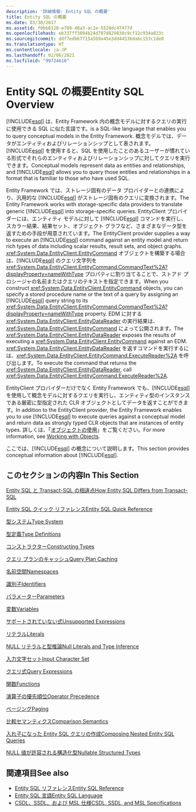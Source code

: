 ```yaml
---
description: '詳細情報: Entity SQL の概要'
title: Entity SQL の概要
ms.date: 03/30/2017
ms.assetid: f0bb8120-e709-40a3-ac1e-5520dc47477d
ms.openlocfilehash: eb337ff3894b24d787d829838c9cf12c934a823c
ms.sourcegitcommit: ddf7edb67715a5b9a45e3dd44536dabc153c1de0
ms.translationtype: HT
ms.contentlocale: ja-JP
ms.lasthandoff: 02/06/2021
ms.locfileid: "99724610"
---
```

# <a name="entity-sql-overview"></a><span data-ttu-id="5295c-103">Entity SQL の概要</span><span class="sxs-lookup"><span data-stu-id="5295c-103">Entity SQL Overview</span></span>

[!INCLUDE[esql](../../../../../../includes/esql-md.md)] <span data-ttu-id="5295c-104">は、Entity Framework 内の概念モデルに対するクエリの実行に使用できる SQL に似た言語です。</span><span class="sxs-lookup"><span data-stu-id="5295c-104">is a SQL-like language that enables you to query conceptual models in the Entity Framework.</span></span> <span data-ttu-id="5295c-105">概念モデルでは、データがエンティティおよびリレーションシップとして表されます。[!INCLUDE[esql](../../../../../../includes/esql-md.md)] を使用すると、SQL を使用したことのあるユーザーが慣れている形式でそれらのエンティティおよびリレーションシップに対してクエリを実行できます。</span><span class="sxs-lookup"><span data-stu-id="5295c-105">Conceptual models represent data as entities and relationships, and [!INCLUDE[esql](../../../../../../includes/esql-md.md)] allows you to query those entities and relationships in a format that is familiar to those who have used SQL.</span></span>  

 <span data-ttu-id="5295c-106">Entity Framework では、ストレージ固有のデータ プロバイダーとの連携により、汎用的な [!INCLUDE[esql](../../../../../../includes/esql-md.md)] がストレージ固有のクエリに変換されます。</span><span class="sxs-lookup"><span data-stu-id="5295c-106">The Entity Framework works with storage-specific data providers to translate generic [!INCLUDE[esql](../../../../../../includes/esql-md.md)] into storage-specific queries.</span></span> <span data-ttu-id="5295c-107">EntityClient プロバイダーには、エンティティ モデルに対して [!INCLUDE[esql](../../../../../../includes/esql-md.md)] コマンドを実行し、スカラー結果、結果セット、オブジェクト グラフなど、さまざまなデータ型を返すための手段が用意されています。</span><span class="sxs-lookup"><span data-stu-id="5295c-107">The EntityClient provider supplies a way to execute an [!INCLUDE[esql](../../../../../../includes/esql-md.md)] command against an entity model and return rich types of data including scalar results, result sets, and object graphs.</span></span> <span data-ttu-id="5295c-108"><xref:System.Data.EntityClient.EntityCommand> オブジェクトを構築する場合は、[!INCLUDE[esql](../../../../../../includes/esql-md.md)] のクエリ文字列を <xref:System.Data.EntityClient.EntityCommand.CommandText%2A?displayProperty=nameWithType> プロパティに割り当てることで、ストアド プロシージャの名前またはクエリのテキストを指定できます。</span><span class="sxs-lookup"><span data-stu-id="5295c-108">When you construct <xref:System.Data.EntityClient.EntityCommand> objects, you can specify a stored procedure name or the text of a query by assigning an [!INCLUDE[esql](../../../../../../includes/esql-md.md)] query string to its <xref:System.Data.EntityClient.EntityCommand.CommandText%2A?displayProperty=nameWithType> property.</span></span> <span data-ttu-id="5295c-109">EDM に対する <xref:System.Data.EntityClient.EntityDataReader> の実行結果は、<xref:System.Data.EntityClient.EntityCommand> によって公開されます。</span><span class="sxs-lookup"><span data-stu-id="5295c-109">The <xref:System.Data.EntityClient.EntityDataReader> exposes the results of executing a <xref:System.Data.EntityClient.EntityCommand> against an EDM.</span></span> <span data-ttu-id="5295c-110"><xref:System.Data.EntityClient.EntityDataReader> を返すコマンドを実行するには、<xref:System.Data.EntityClient.EntityCommand.ExecuteReader%2A> を呼び出します。</span><span class="sxs-lookup"><span data-stu-id="5295c-110">To execute the command that returns the <xref:System.Data.EntityClient.EntityDataReader>, call <xref:System.Data.EntityClient.EntityCommand.ExecuteReader%2A>.</span></span>  
  
 <span data-ttu-id="5295c-111">EntityClient プロバイダーだけでなく Entity Framework でも、[!INCLUDE[esql](../../../../../../includes/esql-md.md)] を使用して概念モデルに対するクエリを実行し、エンティティ型のインスタンスである厳密に型指定された CLR オブジェクトとしてデータを返すことができます。</span><span class="sxs-lookup"><span data-stu-id="5295c-111">In addition to the EntityClient provider, the Entity Framework enables you to use [!INCLUDE[esql](../../../../../../includes/esql-md.md)] to execute queries against a conceptual model and return data as strongly typed CLR objects that are instances of entity types.</span></span> <span data-ttu-id="5295c-112">詳しくは、「[オブジェクトの使用](../working-with-objects.md)」をご覧ください。</span><span class="sxs-lookup"><span data-stu-id="5295c-112">For more information, see [Working with Objects](../working-with-objects.md).</span></span>  
  
 <span data-ttu-id="5295c-113">ここでは、[!INCLUDE[esql](../../../../../../includes/esql-md.md)] の概念について説明します。</span><span class="sxs-lookup"><span data-stu-id="5295c-113">This section provides conceptual information about [!INCLUDE[esql](../../../../../../includes/esql-md.md)].</span></span>  
  
## <a name="in-this-section"></a><span data-ttu-id="5295c-114">このセクションの内容</span><span class="sxs-lookup"><span data-stu-id="5295c-114">In This Section</span></span>  

 [<span data-ttu-id="5295c-115">Entity SQL と Transact-SQL の相違点</span><span class="sxs-lookup"><span data-stu-id="5295c-115">How Entity SQL Differs from Transact-SQL</span></span>](how-entity-sql-differs-from-transact-sql.md)  
  
 [<span data-ttu-id="5295c-116">Entity SQL クイック リファレンス</span><span class="sxs-lookup"><span data-stu-id="5295c-116">Entity SQL Quick Reference</span></span>](entity-sql-quick-reference.md)  
  
 [<span data-ttu-id="5295c-117">型システム</span><span class="sxs-lookup"><span data-stu-id="5295c-117">Type System</span></span>](type-system-entity-sql.md)  
  
 [<span data-ttu-id="5295c-118">型定義</span><span class="sxs-lookup"><span data-stu-id="5295c-118">Type Definitions</span></span>](type-definitions-entity-sql.md)  
  
 [<span data-ttu-id="5295c-119">コンストラクター</span><span class="sxs-lookup"><span data-stu-id="5295c-119">Constructing Types</span></span>](constructing-types-entity-sql.md)  
  
 [<span data-ttu-id="5295c-120">クエリ プランのキャッシュ</span><span class="sxs-lookup"><span data-stu-id="5295c-120">Query Plan Caching</span></span>](query-plan-caching-entity-sql.md)  
  
 [<span data-ttu-id="5295c-121">名前空間</span><span class="sxs-lookup"><span data-stu-id="5295c-121">Namespaces</span></span>](namespaces-entity-sql.md)  
  
 [<span data-ttu-id="5295c-122">識別子</span><span class="sxs-lookup"><span data-stu-id="5295c-122">Identifiers</span></span>](identifiers-entity-sql.md)  
  
 [<span data-ttu-id="5295c-123">パラメーター</span><span class="sxs-lookup"><span data-stu-id="5295c-123">Parameters</span></span>](parameters-entity-sql.md)  
  
 [<span data-ttu-id="5295c-124">変数</span><span class="sxs-lookup"><span data-stu-id="5295c-124">Variables</span></span>](variables-entity-sql.md)  
  
 [<span data-ttu-id="5295c-125">サポートされていない式</span><span class="sxs-lookup"><span data-stu-id="5295c-125">Unsupported Expressions</span></span>](unsupported-expressions-entity-sql.md)  
  
 [<span data-ttu-id="5295c-126">リテラル</span><span class="sxs-lookup"><span data-stu-id="5295c-126">Literals</span></span>](literals-entity-sql.md)  
  
 [<span data-ttu-id="5295c-127">NULL リテラルと型推論</span><span class="sxs-lookup"><span data-stu-id="5295c-127">Null Literals and Type Inference</span></span>](null-literals-and-type-inference-entity-sql.md)  
  
 [<span data-ttu-id="5295c-128">入力文字セット</span><span class="sxs-lookup"><span data-stu-id="5295c-128">Input Character Set</span></span>](input-character-set-entity-sql.md)  
  
 [<span data-ttu-id="5295c-129">クエリ式</span><span class="sxs-lookup"><span data-stu-id="5295c-129">Query Expressions</span></span>](query-expressions-entity-sql.md)  
  
 [<span data-ttu-id="5295c-130">関数</span><span class="sxs-lookup"><span data-stu-id="5295c-130">Functions</span></span>](functions-entity-sql.md)  
  
 [<span data-ttu-id="5295c-131">演算子の優先順位</span><span class="sxs-lookup"><span data-stu-id="5295c-131">Operator Precedence</span></span>](operator-precedence-entity-sql.md)  
  
 [<span data-ttu-id="5295c-132">ページング</span><span class="sxs-lookup"><span data-stu-id="5295c-132">Paging</span></span>](paging-entity-sql.md)  
  
 [<span data-ttu-id="5295c-133">比較セマンティクス</span><span class="sxs-lookup"><span data-stu-id="5295c-133">Comparison Semantics</span></span>](comparison-semantics-entity-sql.md)  
  
 [<span data-ttu-id="5295c-134">入れ子になった Entity SQL クエリの作成</span><span class="sxs-lookup"><span data-stu-id="5295c-134">Composing Nested Entity SQL Queries</span></span>](composing-nested-entity-sql-queries.md)  
  
 [<span data-ttu-id="5295c-135">NULL 値が許容される構造化型</span><span class="sxs-lookup"><span data-stu-id="5295c-135">Nullable Structured Types</span></span>](nullable-structured-types-entity-sql.md)  
  
## <a name="see-also"></a><span data-ttu-id="5295c-136">関連項目</span><span class="sxs-lookup"><span data-stu-id="5295c-136">See also</span></span>

- [<span data-ttu-id="5295c-137">Entity SQL リファレンス</span><span class="sxs-lookup"><span data-stu-id="5295c-137">Entity SQL Reference</span></span>](entity-sql-reference.md)
- [<span data-ttu-id="5295c-138">Entity SQL 言語</span><span class="sxs-lookup"><span data-stu-id="5295c-138">Entity SQL Language</span></span>](entity-sql-language.md)
- [<span data-ttu-id="5295c-139">CSDL、SSDL、および MSL 仕様</span><span class="sxs-lookup"><span data-stu-id="5295c-139">CSDL, SSDL, and MSL Specifications</span></span>](/ef/ef6/modeling/designer/advanced/edmx/csdl-spec)
